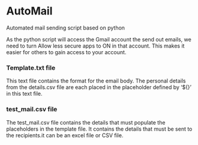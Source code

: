 # AutoMail
Automated mail sending script based on python

As the python script will access the Gmail account the send out emails, we need to turn Allow less secure apps to ON in that account. This makes it easier for others to gain access to your account.

### Template.txt file
This text file contains the format for the email body. The personal details from the details.csv file are each placed in the placeholder defined by ‘${}’ in this text file.

### test_mail.csv file
The test_mail.csv file contains the details that must populate the placeholders in the template file. It contains the details that must be sent to the recipients.it can be an excel file or CSV file.
